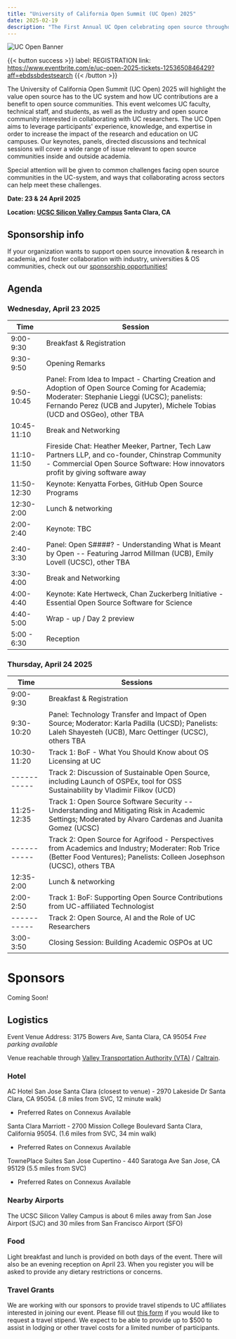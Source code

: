 ```yaml
---
title: "University of California Open Summit (UC Open) 2025"
date: 2025-02-19
description: "The First Annual UC Open celebrating open source throughout the UC system:  23 & 24 April 2025 – Santa Clara, CA"
---
```


![UC Open Banner](Banner_UCOpen2025.png)

{{< button success >}}
label: REGISTRATION
link: https://www.eventbrite.com/e/uc-open-2025-tickets-1253650846429?aff=ebdssbdestsearch
{{< /button >}}

The University of California Open Summit (UC Open) 2025 will highlight the value open source has to the UC system and how UC contributions are a benefit to open source communities. This event welcomes UC faculty, technical staff, and students, as well as the industry and open source community interested in collaborating with UC researchers. The UC Open aims to leverage participants' experience, knowledge, and expertise in order to increase the impact of the research and education on UC campuses. Our keynotes, panels, directed discussions and technical sessions will cover a wide range of issue relevant to open source communities inside and outside academia.

Special attention will be given to common challenges facing open source communities in the UC-system, and ways that collaborating across sectors can help meet these challenges.

**Date: 23 & 24 April 2025**

**Location: [UCSC Silicon Valley Campus](https://siliconvalley.ucsc.edu/facility/) Santa Clara, CA**

## Sponsorship info

If your organization wants to support open source innovation & research in academia, and foster collaboration with industry, universities & OS communities, check out our [sponsorship opportunities!](./sponsor/_index.md)

## Agenda

### Wednesday, April 23 2025

| Time        | Session                                                                                                                                                                                                                    |
| ----------- | -------------------------------------------------------------------------------------------------------------------------------------------------------------------------------------------------------------------------- |
| 9:00-9:30   | Breakfast & Registration                                                                                                                                                                                                   |
| 9:30-9:50   | Opening Remarks                                                                                                                                                                                                            |
| 9:50-10:45  | Panel: From Idea to Impact - Charting Creation and Adoption of Open Source Coming for Academia; Moderater: Stephanie Lieggi (UCSC); panelists: Fernando Perez (UCB and Jupyter), Michele Tobias (UCD and OSGeo), other TBA |
| 10:45-11:10 | Break and Networking                                                                                                                                                                                                       |
| 11:10-11:50 | Fireside Chat: Heather Meeker, Partner, Tech Law Partners LLP, and co-founder, Chinstrap Community - Commercial Open Source Software: How innovators profit by giving software away                                        |
| 11:50-12:30 | Keynote: Kenyatta Forbes, GitHub Open Source Programs                                                                                                                                                                      |
| 12:30-2:00  | Lunch & networking                                                                                                                                                                                                         |
| 2:00-2:40   | Keynote: TBC                                                                                                                                                                                                               |
| 2:40-3:30   | Panel: Open S####? - Understanding What is Meant by Open -- Featuring Jarrod Millman (UCB), Emily Lovell (UCSC), other TBA                                                                                                 |
| 3:30-4:00   | Break and Networking                                                                                                                                                                                                       |
| 4:00-4:40   | Keynote: Kate Hertweck, Chan Zuckerberg Initiative - Essential Open Source Software for Science                                                                                                                            |
| 4:40-5:00   | Wrap - up / Day 2 preview                                                                                                                                                                                                  |
| 5:00 - 6:30 | Reception                                                                                                                                                                                                                  |

### Thursday, April 24 2025

| Time        | Sessions                                                                                                                                                                   |
| ----------- | -------------------------------------------------------------------------------------------------------------------------------------------------------------------------- |
| 9:00-9:30   | Breakfast & Registration                                                                                                                                                   |
| 9:30-10:20  | Panel: Technology Transfer and Impact of Open Source; Moderator: Karla Padilla (UCSD); Panelists: Laleh Shayesteh (UCB), Marc Oettinger (UCSC), others TBA                 |
| 10:30-11:20 | Track 1: BoF - What You Should Know about OS Licensing at UC                                                                                                               |
| ----------- | Track 2: Discussion of Sustainable Open Source, including Launch of OSPEx, tool for OSS Sustainability by Vladimir Filkov (UCD)                                            |
| 11:25-12:35 | Track 1: Open Source Software Security -- Understanding and Mitigating Risk in Academic Settings; Moderated by Alvaro Cardenas and Juanita Gomez (UCSC)                    |
| ----------- | Track 2: Open Source for Agrifood - Perspectives from Academics and Industry; Moderater: Rob Trice (Better Food Ventures); Panelists: Colleen Josephson (UCSC), others TBA |
| 12:35-2:00  | Lunch & networking                                                                                                                                                         |
| 2:00-2:50   | Track 1: BoF: Supporting Open Source Contributions from UC-affiliated Technologist                                                                                         |
| ----------- | Track 2: Open Source, AI and the Role of UC Researchers                                                                                                                    |
| 3:00-3:50   | Closing Session: Building Academic OSPOs at UC                                                                                                                             |

# Sponsors

Coming Soon!

## Logistics

Event Venue Address: 3175 Bowers Ave, Santa Clara, CA 95054
_Free parking available_

Venue reachable through [Valley Transportation Authority (VTA)](https://www.vta.org/) / [Caltrain](https://www.caltrain.com/).

### Hotel

AC Hotel San Jose Santa Clara (closest to venue) - 2970 Lakeside Dr Santa Clara, CA 95054. (.8 miles from SVC, 12 minute walk)

- Preferred Rates on Connexus Available

Santa Clara Marriott - 2700 Mission College Boulevard Santa Clara, California 95054. (1.6 miles from SVC, 34 min walk)

- Preferred Rates on Connexus Available

TownePlace Suites San Jose Cupertino - 440 Saratoga Ave San Jose, CA 95129 (5.5 miles from SVC)

- Preferred Rates on Connexus Available

### Nearby Airports

The UCSC Silicon Valley Campus is about 6 miles away from San Jose Airport (SJC) and 30 miles from San Francisco Airport (SFO)

### Food

Light breakfast and lunch is provided on both days of the event. There will also be an evening reception on April 23. When you register you will be asked to provide any dietary restrictions or concerns.

### Travel Grants

We are working with our sponsors to provide travel stipends to UC affiliates interested in joining our event. Please fill out [this form](https://forms.gle/231icFHf4j5C4yWP8) if you would like to request a travel stipend. We expect to be able to provide up to $500 to assist in lodging or other travel costs for a limited number of participants.
